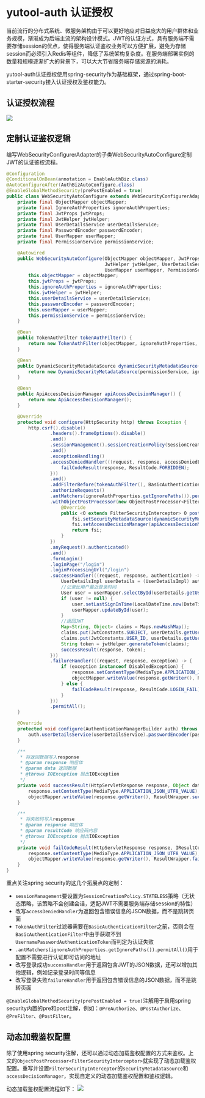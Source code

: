 # yutool-auth 认证授权

当前流行的分布式系统、微服务架构由于可以更好地应对日益庞大的用户群体和业务规模，渐渐成为后端主流的架构设计模式。JWT的认证方式，具有服务端不需要存储session的优点，使得服务端认证鉴权业务可以方便扩展，避免为存储session而必须引入Redis等组件，降低了系统架构复杂度。在服务端部署实例的数量和规模逐渐扩大的背景下，可以大大节省服务端存储资源的消耗。

yutool-auth认证授权使用spring-security作为基础框架，通过spring-boot-starter-security接入认证授权及鉴权能力。

## 认证授权流程

![](./yutool-auth%20认证授权/1661267975176-a4e18a30-dbe5-4fe9-9bfa-fc3b5d522047.jpeg)

## 定制认证鉴权逻辑

编写WebSecurityConfigurerAdapter的子类WebSecurityAutoConfigure定制JWT的认证鉴权流程。

```java
@Configuration
@ConditionalOnBean(annotation = EnableAuthBiz.class)
@AutoConfigureAfter(AuthBizAutoConfigure.class)
@EnableGlobalMethodSecurity(prePostEnabled = true)
public class WebSecurityAutoConfigure extends WebSecurityConfigurerAdapter {
    private final ObjectMapper objectMapper;
    private final IgnoreAuthProperties ignoreAuthProperties;
    private final JwtProps jwtProps;
    private final JwtHelper jwtHelper;
    private final UserDetailsService userDetailsService;
    private final PasswordEncoder passwordEncoder;
    private final UserMapper userMapper;
    private final PermissionService permissionService;

    @Autowired
    public WebSecurityAutoConfigure(ObjectMapper objectMapper, JwtProps jwtProps, IgnoreAuthProperties ignoreAuthProperties,
                                    JwtHelper jwtHelper, UserDetailsService userDetailsService, PasswordEncoder passwordEncoder,
                                    UserMapper userMapper, PermissionService permissionService) {
        this.objectMapper = objectMapper;
        this.jwtProps = jwtProps;
        this.ignoreAuthProperties = ignoreAuthProperties;
        this.jwtHelper = jwtHelper;
        this.userDetailsService = userDetailsService;
        this.passwordEncoder = passwordEncoder;
        this.userMapper = userMapper;
        this.permissionService = permissionService;
    }

    @Bean
    public TokenAuthFilter tokenAuthFilter() {
        return new TokenAuthFilter(objectMapper, ignoreAuthProperties, jwtProps, jwtHelper, userDetailsService);
    }

    @Bean
    public DynamicSecurityMetadataSource dynamicSecurityMetadataSource() {
        return new DynamicSecurityMetadataSource(permissionService, ignoreAuthProperties);
    }

    @Bean
    public ApiAccessDecisionManager apiAccessDecisionManager() {
        return new ApiAccessDecisionManager();
    }

    @Override
    protected void configure(HttpSecurity http) throws Exception {
        http.csrf().disable()
                .headers().frameOptions().disable()
                .and()
                .sessionManagement().sessionCreationPolicy(SessionCreationPolicy.STATELESS)
                .and()
                .exceptionHandling()
                .accessDeniedHandler(((request, response, accessDeniedException) -> {
                    failCodeResult(response, ResultCode.FORBIDDEN);
                }))
                .and()
                .addFilterBefore(tokenAuthFilter(), BasicAuthenticationFilter.class)
                .authorizeRequests()
                .antMatchers(ignoreAuthProperties.getIgnorePaths()).permitAll()
                .withObjectPostProcessor(new ObjectPostProcessor<FilterSecurityInterceptor>() {
                    @Override
                    public <O extends FilterSecurityInterceptor> O postProcess(O fsi) {
                        fsi.setSecurityMetadataSource(dynamicSecurityMetadataSource());
                        fsi.setAccessDecisionManager(apiAccessDecisionManager());
                        return fsi;
                    }
                })
                .anyRequest().authenticated()
                .and()
                .formLogin()
                .loginPage("/login")
                .loginProcessingUrl("/login")
                .successHandler(((request, response, authentication) -> {
                    UserDetailsImpl userDetails = (UserDetailsImpl) authentication.getPrincipal();
                    //记录此用户最近登录时间
                    User user = userMapper.selectById(userDetails.getUserId());
                    if (user != null) {
                        user.setLastSignInTime(LocalDateTime.now(DateTimeConstants.ZONE_ID));
                        userMapper.updateById(user);
                    }
                    //返回JWT
                    Map<String, Object> claims = Maps.newHashMap();
                    claims.put(JwtConstants.SUBJECT, userDetails.getUsername());
                    claims.put(JwtConstants.USER_ID, userDetails.getUserId());
                    String token = jwtHelper.generateToken(claims);
                    successResult(response, token);
                }))
                .failureHandler(((request, response, exception) -> {
                    if (exception instanceof DisabledException) {
                        response.setContentType(MediaType.APPLICATION_JSON_UTF8_VALUE);
                        objectMapper.writeValue(response.getWriter(), ResultWrapper.fail(ResultCode.LOGIN_FAIL.getCode(), "当前用户状态不允许登录"));
                    } else {
                        failCodeResult(response, ResultCode.LOGIN_FAIL);
                    }
                }))
                .permitAll();
    }

    @Override
    protected void configure(AuthenticationManagerBuilder auth) throws Exception {
        auth.userDetailsService(userDetailsService).passwordEncoder(passwordEncoder);
    }

    /**
     * 将返回数据写入response
     * @param response 响应体
     * @param data 返回数据
     * @throws IOException 抛出IOException
     */
    private void successResult(HttpServletResponse response, Object data) throws IOException {
        response.setContentType(MediaType.APPLICATION_JSON_UTF8_VALUE);
        objectMapper.writeValue(response.getWriter(), ResultWrapper.success(data));
    }

    /**
     * 将失败码写入response
     * @param response 响应体
     * @param resultCode 响应码内容
     * @throws IOException 抛出IOException
     */
    private void failCodeResult(HttpServletResponse response, IResultCode resultCode) throws IOException {
        response.setContentType(MediaType.APPLICATION_JSON_UTF8_VALUE);
        objectMapper.writeValue(response.getWriter(), ResultWrapper.fail(resultCode));
    }
}

```
重点关注spring security的这几个拓展点的定制：

- `sessionManagement`要设置为`SessionCreationPolicy.STATELESS`策略（无状态策略，该策略不会创建会话，适配JWT不需要服务端存储session的特性）
- 改写`accessDeniedHandler`为返回包含错误信息的JSON数据，而不是跳转页面
- `TokenAuthFilter`过滤器需要在`BasicAuthenticationFilter`之前，否则会在`BasicAuthenticationFilter`中由于获取不到`UsernamePasswordAuthenticationToken`而判定为认证失败
- `.antMatchers(ignoreAuthProperties.getIgnorePaths()).permitAll()`用于配置不需要进行认证即可访问的地址
- 改写登录成功`successHandler`用于返回包含JWT的JSON数据，还可以增加其他逻辑，例如记录登录时间等信息
- 改写登录失败`failureHandler`用于返回包含错误信息的JSON数据，而不是跳转页面

`@EnableGlobalMethodSecurity(prePostEnabled = true)`注解用于启用spring security内置的pre和post注解，例如：`@PreAuthorize`、`@PostAuthorize`、`@PreFilter`、`@PostFilter`。

## 动态加载鉴权配置

除了使用spring security注解，还可以通过动态加载鉴权配置的方式来鉴权。上文的`ObjectPostProcessor<FilterSecurityInterceptor>`就实现了动态加载鉴权配置。重写并设置`FilterSecurityInterceptor`的`securityMetadataSource`和`accessDecisionManager`，实现自定义的动态加载鉴权配置和鉴权逻辑。

动态加载鉴权配置流程如下：
![](./yutool-auth%20认证授权/1659355360477-dcdedb5b-342f-456e-a6f7-09401d025667.jpeg)

